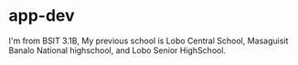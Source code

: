 # app-dev
I'm from BSIT 3.1B, My previous school is Lobo Central School, Masaguisit Banalo National highschool, and Lobo Senior HighSchool.